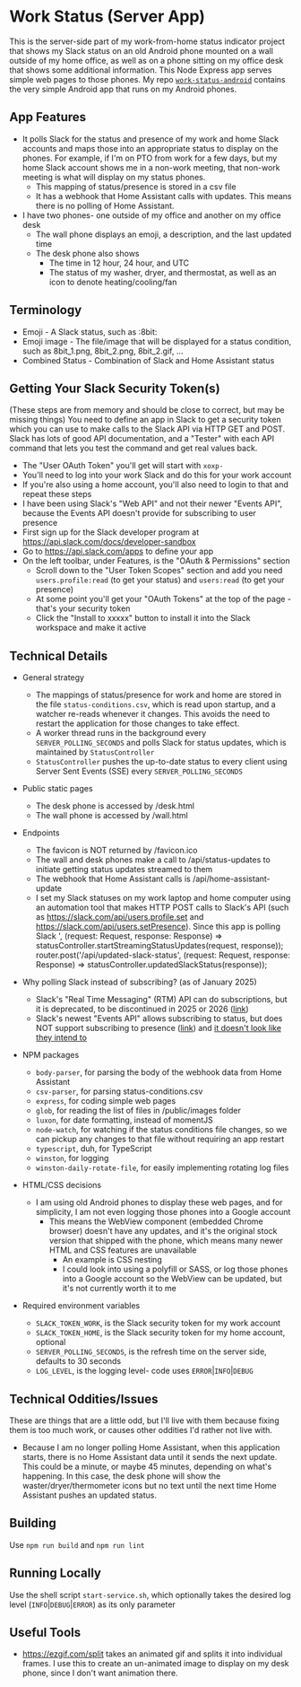 # Work Status (Server App)
This is the server-side part of my work-from-home status indicator project that shows my Slack status on an old Android phone mounted on a wall outside of my home office, as well as on a phone sitting on my office desk that shows some additional information. This Node Express app serves simple web pages to those phones.
My repo [`work-status-android`](https://github.com/brianekummer/work-status-android) contains the very simple Android app that runs on my Android phones.

## App Features
- It polls Slack for the status and presence of my work and home Slack accounts and maps those into an appropriate status to display on the phones. For example, if I'm on PTO from work for a few days, but my home Slack account shows me in a non-work meeting, that non-work meeting is what will display on my status phones.
    - This mapping of status/presence is stored in a csv file
    - It has a webhook that Home Assistant calls with updates. This means there is no polling of Home Assistant.
- I have two phones- one outside of my office and another on my office desk
    - The wall phone displays an emoji, a description, and the last updated time
    - The desk phone also shows
        - The time in 12 hour, 24 hour, and UTC
        - The status of my washer, dryer, and thermostat, as well as an icon to denote heating/cooling/fan

## Terminology
- Emoji - A Slack status, such as :8bit:
- Emoji image - The file/image that will be displayed for a status condition, such as 8bit_1.png, 8bit_2.png, 8bit_2.gif, ...
- Combined Status - Combination of Slack and Home Assistant status

## Getting Your Slack Security Token(s)
(These steps are from memory and should be close to correct, but may be missing things)
You need to define an app in Slack to get a security token which you can use to make calls to the Slack API via HTTP GET and POST. Slack has lots of good API documentation, and a "Tester" with each API command that lets you test the command and get real values back.
  - The "User OAuth Token" you'll get will start with `xoxp-`
  - You'll need to log into your work Slack and do this for your work account
  - If you're also using a home account, you'll also need to login to that and repeat these steps
  - I have been using Slack's "Web API" and not their newer "Events API", because the Events API doesn't provide for subscribing to user presence
- First sign up for the Slack developer program at https://api.slack.com/docs/developer-sandbox
- Go to https://api.slack.com/apps to define your app
- On the left toolbar, under Features, is the "OAuth & Permissions" section
    - Scroll down to the "User Token Scopes" section and add you need `users.profile:read` (to get your status) and `users:read` (to get your presence)
    - At some point you'll get your "OAuth Tokens" at the top of the page - that's your security token
    - Click the "Install to xxxxx" button to install it into the Slack workspace and make it active

## Technical Details
- General strategy
    - The mappings of status/presence for work and home are stored in the file `status-conditions.csv`, which is read upon startup, and a watcher re-reads whenever it changes. This avoids the need to restart the application for those changes to take effect.
    - A worker thread runs in the background every `SERVER_POLLING_SECONDS` and polls Slack for status updates, which is maintained by `StatusController`
    - `StatusController` pushes the up-to-date status to every client using Server Sent Events (SSE) every `SERVER_POLLING_SECONDS`
- Public static pages
    - The desk phone is accessed by /desk.html
    - The wall phone is accessed by /wall.html
- Endpoints
    - The favicon is NOT returned by /favicon.ico
    - The wall and desk phones make a call to /api/status-updates to initiate getting status updates streamed to them
    - The webhook that Home Assistant calls is /api/home-assistant-update
    - I set my Slack statuses on my work laptop and home computer using an automation tool that makes HTTP POST calls to Slack's API (such as https://slack.com/api/users.profile.set and https://slack.com/api/users.setPresence). Since this app is polling Slack
    ', (request: Request, response: Response) => statusController.startStreamingStatusUpdates(request, response));
  router.post('/api/updated-slack-status', (request: Request, response: Response) => statusController.updatedSlackStatus(response));
- Why polling Slack instead of subscribing? (as of January 2025)
    - Slack's "Real Time Messaging" (RTM) API can do subscriptions, but it is deprecated, to be discontinued in 2025 or 2026 ([link](https://api.slack.com/legacy/rtm))
    - Slack's newest "Events API" allows subscribing to status, but does NOT support subscribing to presence ([link](https://api.slack.com/apis/presence-and-status#presence-querying-events)) and [it doesn't look like they intend to](https://github.com/slackapi/node-slack-sdk/issues/2129)

- NPM packages
    - `body-parser`, for parsing the body of the webhook data from Home Assistant
    - `csv-parser`, for parsing status-conditions.csv
    - `express`, for coding simple web pages
    - `glob`, for reading the list of files in /public/images folder
    - `luxon`, for date formatting, instead of momentJS
    - `node-watch`, for watching if the status conditions file changes, so we can pickup any changes to that file without requiring an app restart
    - `typescript`, duh, for TypeScript
    - `winston`, for logging
    - `winston-daily-rotate-file`, for easily implementing rotating log files
- HTML/CSS decisions
    - I am using old Android phones to display these web pages, and for simplicity, I am not even logging those phones into a Google account
        - This means the WebView component (embedded Chrome browser) doesn't have any updates, and it's the original stock version that shipped with the phone, which means many newer HTML and CSS features are unavailable
            - An example is CSS nesting
            - I could look into using a polyfill or SASS, or log those phones into a Google account so the WebView can be updated, but it's not currently worth it to me
- Required environment variables
    - `SLACK_TOKEN_WORK`, is the Slack security token for my work account
    - `SLACK_TOKEN_HOME`, is the Slack security token for my home account, optional
    - `SERVER_POLLING_SECONDS`, is the refresh time on the server side, defaults to 30 seconds
    - `LOG_LEVEL`, is the logging level- code uses `ERROR`|`INFO`|`DEBUG`

## Technical Oddities/Issues
These are things that are a little odd, but I'll live with them because fixing them is too much work, or causes other oddities I'd rather not live with.
- Because I am no longer polling Home Assistant, when this application starts, there is no Home Assistant data until it sends the next update. This could be a minute, or maybe 45 minutes, depending on what's happening. In this case, the desk phone will show the waster/dryer/thermometer icons but no text until the next time Home Assistant pushes an updated status.

## Building
Use `npm run build` and `npm run lint`

## Running Locally
Use the shell script `start-service.sh`, which optionally takes the desired log level (`INFO`|`DEBUG`|`ERROR`) as its only parameter

## Useful Tools
- https://ezgif.com/split takes an animated gif and splits it into individual frames. I use this to create an un-animated image to display on my desk phone, since I don't want animation there.